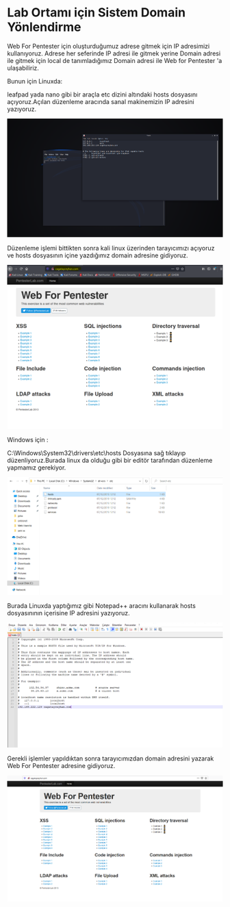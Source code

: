 
# Lab Ortamı için Sistem Domain Yönlendirme 

Web For Pentester için oluşturduğumuz adrese gitmek için IP adresimizi kullanıyoruz. Adrese her seferinde IP adresi ile  gitmek yerine  Domain adresi ile gitmek için local de tanımladığımız Domain adresi ile Web for Pentester 'a ulaşabiliriz.

Bunun için Linuxda:

leafpad yada nano gibi bir araçla etc dizini altındaki hosts dosyasını açıyoruz.Açılan düzenleme aracında sanal makinemizin IP adresini yazıyoruz.

![](https://raw.githubusercontent.com/cagatayceyhan/terminal_Img/main/domain1.PNG)

Düzenleme işlemi bittikten sonra kali linux üzerinden tarayıcımızı açıyoruz ve hosts dosyasının içine yazdığımız domain adresine gidiyoruz. 

![](https://raw.githubusercontent.com/cagatayceyhan/terminal_Img/main/domain2.PNG)

Windows için :

C:\Windows\System32\drivers\etc\hosts Dosyasına sağ tıklayıp düzenliyoruz.Burada linux da olduğu gibi bir editör tarafından düzenleme yapmamız gerekiyor.

![](https://raw.githubusercontent.com/cagatayceyhan/terminal_Img/main/domain3.PNG)

Burada Linuxda yaptığımız gibi Notepad++ aracını kullanarak hosts dosyasınının içerisine IP adresini yazıyoruz.

![](https://raw.githubusercontent.com/cagatayceyhan/terminal_Img/main/domain5.PNG)

Gerekli işlemler yapıldıktan sonra tarayıcımızdan domain adresini yazarak Web For Pentester adresine gidiyoruz.

![](https://raw.githubusercontent.com/cagatayceyhan/terminal_Img/main/domain6.PNG)
